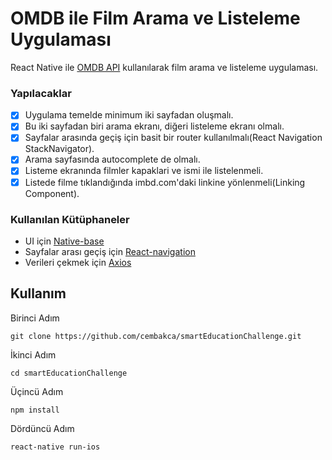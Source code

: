 # OMDB ile Film Arama ve Listeleme Uygulaması

React Native ile [OMDB API](http://www.omdbapi.com/) kullanılarak film arama ve listeleme uygulaması.

### Yapılacaklar
- [x] Uygulama temelde minimum iki sayfadan oluşmalı.
- [x] Bu iki sayfadan biri arama ekranı, diğeri listeleme ekranı olmalı.
- [x] Sayfalar arasında geçiş için basit bir router kullanılmalı(React Navigation StackNavigator).
- [x] Arama sayfasında autocomplete de olmalı.
- [x] Listeme ekranında filmler kapaklari ve ismi ile listelenmeli.
- [x] Listede filme tıklandığında imbd.com'daki linkine yönlenmeli(Linking Component).

### Kullanılan Kütüphaneler
* UI için [Native-base](https://docs.nativebase.io/)
* Sayfalar arası geçiş için [React-navigation](https://reactnavigation.org/)
* Verileri çekmek için [Axios](https://github.com/axios/axios)

## Kullanım
Birinci Adım
```
git clone https://github.com/cembakca/smartEducationChallenge.git
```
İkinci Adım
```
cd smartEducationChallenge
```
Üçincü Adım
```
npm install
```
Dördüncü Adım 
```
react-native run-ios
```


